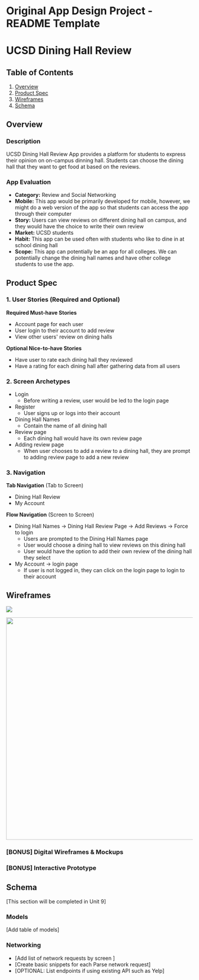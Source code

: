 Original App Design Project - README Template
===

# UCSD Dining Hall Review

## Table of Contents
1. [Overview](#Overview)
1. [Product Spec](#Product-Spec)
1. [Wireframes](#Wireframes)
2. [Schema](#Schema)

## Overview
### Description
UCSD Dining Hall Review App provides a platform for students to express their opinion on on-campus dinning hall. Students can choose the dining hall that they want to get food at based on the reviews. 

### App Evaluation
- **Category:** Review and Social Networking
- **Mobile:** This app would be primarily developed for mobile, however, we might do a web version of the app so that students can access the app through their computer
- **Story:** Users can view reviews on different dining hall on campus, and they would have the choice to write their own review 
- **Market:** UCSD students 
- **Habit:** This app can be used often with students who like to dine in at school dining hall  
- **Scope:** This app can potentially be an app for all colleges. We can potentially change the dining hall names and have other college students to use the app. 

## Product Spec

### 1. User Stories (Required and Optional)

**Required Must-have Stories**

* Account page for each user
* User login to their account to add review 
* View other users' review on dining halls

**Optional Nice-to-have Stories**

* Have user to rate each dining hall they reviewed
* Have a rating for each dining hall after gathering data from all users 

### 2. Screen Archetypes

* Login
    * Before writing a review, user would be led to the login page
* Register
   * User signs up or logs into their account
* Dining Hall Names
   * Contain the name of all dining hall 
* Review page 
   * Each dining hall would have its own review page
* Adding review page 
   * When user chooses to add a review to a dining hall, they are prompt to adding review page to add a new review

### 3. Navigation

**Tab Navigation** (Tab to Screen)

* Dining Hall Review 
* My Account 

**Flow Navigation** (Screen to Screen)

* Dining Hall Names -> Dining Hall Review Page -> Add Reviews -> Force to login 
    * Users are prompted to the Dining Hall Names page
    * User would choose a dining hall to view reviews on this dining hall 
    * User would have the option to add their own review of the dining hall they select
* My Account -> login page
   * If user is not logged in, they can click on the login page to login to their account

## Wireframes
![](https://i.imgur.com/09NPI1A.jpg)

<img src="YOUR_WIREFRAME_IMAGE_URL" width=600>

### [BONUS] Digital Wireframes & Mockups

### [BONUS] Interactive Prototype

## Schema 
[This section will be completed in Unit 9]
### Models
[Add table of models]
### Networking
- [Add list of network requests by screen ]
- [Create basic snippets for each Parse network request]
- [OPTIONAL: List endpoints if using existing API such as Yelp]